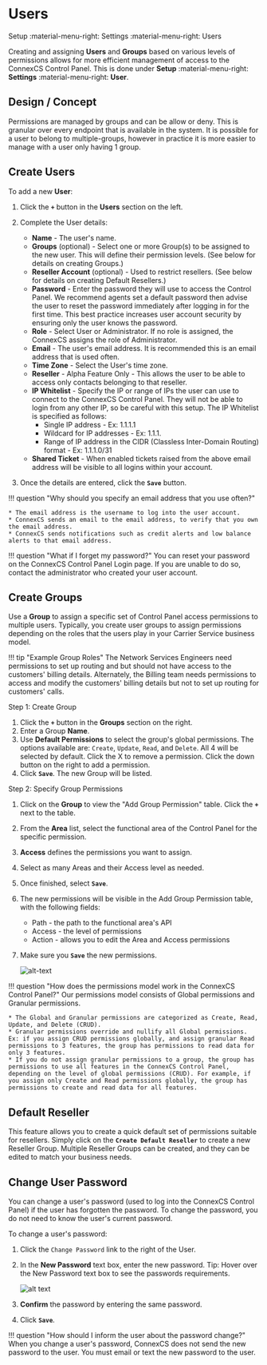 # Users
Setup :material-menu-right: Settings :material-menu-right: Users

Creating and assigning **Users** and **Groups** based on various levels of permissions allows for more efficient management of access to the ConnexCS Control Panel.
This is done under **Setup** :material-menu-right: **Settings** :material-menu-right: **User**. 

## Design / Concept

Permissions are managed by groups and can be allow or deny. This is granular over every endpoint that is available in the system.
It is possible for a user to belong to multiple-groups, however in practice it is more easier to manage with a user only having 1 group.

## Create Users
To add a new **User**:

1. Click the **`+`** button in the **Users** section on the left.
2. Complete the User details:

    * **Name** - The user's name.
    * **Groups** (optional) - Select one or more Group(s) to be assigned to the new user. This will define their permission levels. (See below for details on creating Groups.)
    * **Reseller Account** (optional) - Used to restrict resellers. (See below for details on creating Default Resellers.)
    * **Password** - Enter the password they will use to access the Control Panel. We recommend agents set a default password then advise the user to reset the password immediately after logging in for the first time. This best practice increases user account security by ensuring only the user knows the password.
    * **Role** - Select User or Administrator. If no role is assigned, the ConnexCS assigns the role of Administrator. 
    * **Email** - The user's email address. It is recommended this is an email address that is used often. 
    * **Time Zone** - Select the User's time zone. 
    * **Reseller** - Alpha Feature Only - This allows the user to be able to access only contacts belonging to that reseller.
    * **IP Whitelist** - Specify the IP or range of IPs the user can use to connect to the ConnexCS Control Panel. They will not be able to login from any other IP, so be careful with this setup. The IP Whitelist is specified as follows:
        * Single IP address - Ex: 1.1.1.1
        * Wildcard for IP addresses - Ex: 1.1.1.
        * Range of IP address in the CIDR (Classless Inter-Domain Routing) format - Ex: 1.1.1.0/31
	* **Shared Ticket** - When enabled tickets raised from the above email address will be visible to all logins within your account.
	
3. Once the details are entered, click the **`Save`** button.

!!! question "Why should you specify an email address that you use often?" 
    
    * The email address is the username to log into the user account.
    * ConnexCS sends an email to the email address, to verify that you own the email address.
    * ConnexCS sends notifications such as credit alerts and low balance alerts to that email address. 

!!! question "What if I forget my password?" 
    You can reset your password on the ConnexCS Control Panel Login page. If you are unable to do so, contact the administrator who created your user account. 
    

## Create Groups
Use a **Group** to assign a specific set of Control Panel access permissions to multiple users. Typically, you create user groups to assign permissions depending on the roles that the users play in your Carrier Service business model. 

!!! tip "Example Group Roles"
	The Network Services Engineers need permissions to set up routing and but should not have access to the customers' billing details.
	Alternately, the Billing team needs permissions to access and modify the customers' billing details but not to set up routing for customers' calls.

Step 1: Create Group

1. Click the **`+`** button in the **Groups** section on the right.
2. Enter a Group **Name**.
3. Use **Default Permissions** to select the group's global permissions.
The options available are: `Create`, `Update`, `Read`, and `Delete`. All 4 will be selected by default. Click the X to remove a permission. Click the down button on the right to add a permission. 
4. Click **`Save`**. The new Group will be listed. 

Step 2: Specify Group Permissions

1. Click on the **Group** to view the "Add Group Permission" table. Click the **`+`** next to the table. 
2. From the **Area** list, select the functional area of the Control Panel for the specific permission. 
3. **Access** defines the permissions you want to assign.
4. Select as many Areas and their Access level as needed. 
5. Once finished, select **`Save`**.
6. The new permissions will be visible in the Add Group Permission table, with the following fields:
	
    * Path - the path to the functional area's API
    * Access - the level of permissions
    * Action - allows you to edit the Area and Access permissions

7. Make sure you **`Save`** the new permissions.

    ![alt-text][group-perm]

!!! question "How does the permissions model work in the ConnexCS Control Panel?" 
    Our permissions model consists of Global permissions and Granular permissions.
    
    * The Global and Granular permissions are categorized as Create, Read, Update, and Delete (CRUD).
    * Granular permissions override and nullify all Global permissions. Ex: if you assign CRUD permissions globally, and assign granular Read permissions to 3 features, the group has permissions to read data for only 3 features. 
    * If you do not assign granular permissions to a group, the group has permissions to use all features in the ConnexCS Control Panel, depending on the level of global permissions (CRUD). For example, if you assign only Create and Read permissions globally, the group has permissions to create and read data for all features.


## Default Reseller
This feature allows you to create a quick default set of permissions suitable for resellers.
Simply click on the **`Create Default Reseller`** to create a new Reseller Group.
Multiple Reseller Groups can be created, and they can be edited to match your business needs.  

## Change User Password
You can change a user's password (used to log into the ConnexCS Control Panel) if the user has forgotten the password.
To change the password, you do not need to know the user's current password.

To change a user's password:

1. Click the `Change Password` link to the right of the User.
2. In the **New Password** text box, enter the new password. Tip: Hover over the New Password text box to see the passwords requirements. 
    
    ![alt text][password-rules]
        
3. **Confirm** the password by entering the same password.
4. Click **`Save`**.

!!! question "How should I inform the user about the password change?" 
    When you change a user's password, ConnexCS does not send the new password to the user. You must email or text the new password to the user.



[group-perms]: /setup/img/group-perms.png "Group Permissions"
[group-perm]: /setup/img/group-perm.png "Group Permission"
[password-rules]: /setup/img/password-rules.png "password-rules"
